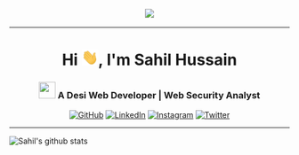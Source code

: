 <p align="center">
  <img src="https://github.com/thompsonemerson/thompsonemerson/raw/master/cover-thompson.png" height="200"/>
</p>
<hr>
<h1 align="center">Hi <img src="https://raw.githubusercontent.com/ABSphreak/ABSphreak/master/gifs/Hi.gif" width="30px">, I'm Sahil Hussain</h1>
<h3 align="center">
<img width="30" height="30" src="https://cultofthepartyparrot.com/flags/hd/indiaparrot.gif" style="max-width:100%;">
A Desi Web Developer | Web Security Analyst</h3>
<p align="center">
	<a href="https://github.com/sahilas"><img alt="GitHub" src="https://img.icons8.com/cute-clipart/50/000000/github.png" style="max-width:100%;"></a>
	<a href="https://www.linkedin.com/in/sahil-hussain/" rel="nofollow"><img alt="LinkedIn" src="https://img.icons8.com/cute-clipart/50/000000/linkedin.png" style="max-width:100%;"></a>
	<a href="https://www.instagram.com/sahil.as.hussain/" rel="nofollow"><img alt="Instagram" src="https://img.icons8.com/cute-clipart/50/000000/instagram-new.png" style="max-width:100%;"></a>
	<a href="https://twitter.com/sahilhussainas" rel="nofollow"><img alt="Twitter" src="https://img.icons8.com/cute-clipart/50/000000/twitter.png" style="max-width:100%;"></a>
<hr>
<img align="center" alt="Sahil's github stats" src="https://github-readme-stats.anuraghazra1.vercel.app/api?username=sahilas&amp;show_icons=true&amp;include_all_commits=true&amp;theme=material-palenight" style="max-width:100%;">
</p>
